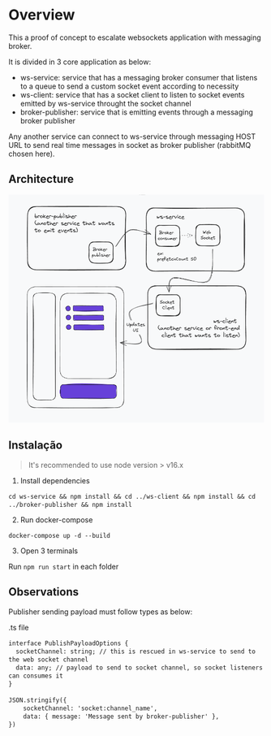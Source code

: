 # Overview

This a proof of concept to escalate websockets application with messaging broker.

It is divided in 3 core application as below:

- ws-service: service that has a messaging broker consumer that listens to a queue to send a custom socket event according to necessity
- ws-client: service that has a socket client to listen to socket events emitted by ws-service throught the socket channel
- broker-publisher: service that is emitting events through a messaging broker publisher

Any another service can connect to ws-service through messaging HOST URL to send real time messages in socket as broker publisher (rabbitMQ chosen here).

## Architecture

![ws-architecture](architecture.png)

## Instalação

> It's recommended to use node version > v16.x

1. Install dependencies

```
cd ws-service && npm install && cd ../ws-client && npm install && cd ../broker-publisher && npm install
```

2. Run docker-compose

```
docker-compose up -d --build
```

3. Open 3 terminals

Run `npm run start` in each folder

## Observations

Publisher sending payload must follow types as below:

.ts file

```
interface PublishPayloadOptions {
  socketChannel: string; // this is rescued in ws-service to send to the web socket channel
  data: any; // payload to send to socket channel, so socket listeners can consumes it
}

JSON.stringify({
    socketChannel: 'socket:channel_name',
    data: { message: 'Message sent by broker-publisher' },
})
```
